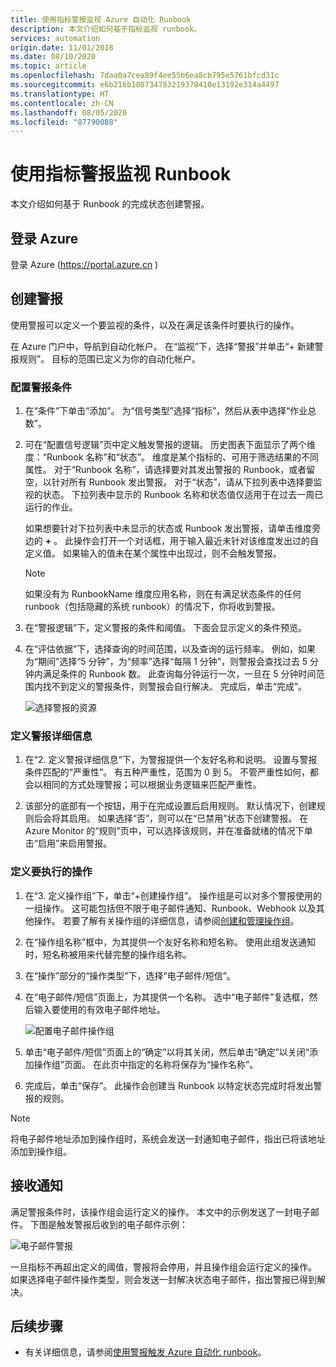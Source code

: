 ```yaml
---
title: 使用指标警报监视 Azure 自动化 Runbook
description: 本文介绍如何基于指标监视 runbook。
services: automation
origin.date: 11/01/2018
ms.date: 08/10/2020
ms.topic: article
ms.openlocfilehash: 7daa0a7cea89f4ee55b6ea8cb795e5761bfcd31c
ms.sourcegitcommit: e6b216b180734783219378410e13192e314a4497
ms.translationtype: HT
ms.contentlocale: zh-CN
ms.lasthandoff: 08/05/2020
ms.locfileid: "87790088"
---
```

# <a name="monitor-runbooks-with-metric-alerts"></a>使用指标警报监视 Runbook

本文介绍如何基于 Runbook 的完成状态创建警报。

## <a name="sign-in-to-azure"></a>登录 Azure

登录 Azure (https://portal.azure.cn )

## <a name="create-alert"></a>创建警报

使用警报可以定义一个要监视的条件，以及在满足该条件时要执行的操作。

在 Azure 门户中，导航到自动化帐户。 在“监视”下，选择“警报”并单击“+ 新建警报规则”。 目标的范围已定义为你的自动化帐户。

### <a name="configure-alert-criteria"></a>配置警报条件

1. 在“条件”下单击“添加”。 为“信号类型”选择“指标”，然后从表中选择“作业总数”。

2. 可在“配置信号逻辑”页中定义触发警报的逻辑。 历史图表下面显示了两个维度：“Runbook 名称”和“状态”。 维度是某个指标的、可用于筛选结果的不同属性。 对于“Runbook 名称”，请选择要对其发出警报的 Runbook，或者留空，以针对所有 Runbook 发出警报。 对于“状态”，请从下拉列表中选择要监视的状态。 下拉列表中显示的 Runbook 名称和状态值仅适用于在过去一周已运行的作业。

   如果想要针对下拉列表中未显示的状态或 Runbook 发出警报，请单击维度旁边的 **\+** 。 此操作会打开一个对话框，用于输入最近未针对该维度发出过的自定义值。 如果输入的值未在某个属性中出现过，则不会触发警报。

   > [!NOTE]
   > 如果没有为 RunbookName 维度应用名称，则在有满足状态条件的任何 runbook（包括隐藏的系统 runbook）的情况下，你将收到警报。

3. 在“警报逻辑”下，定义警报的条件和阈值。 下面会显示定义的条件预览。

4. 在“评估依据”下，选择查询的时间范围，以及查询的运行频率。 例如，如果为“期间”选择“5 分钟”，为“频率”选择“每隔 1 分钟”，则警报会查找过去 5 分钟内满足条件的 Runbook 数。    此查询每分钟运行一次，一旦在 5 分钟时间范围内找不到定义的警报条件，则警报会自行解决。 完成后，单击“完成”。

   ![选择警报的资源](./media/automation-alert-activity-log/configure-signal-logic.png)

### <a name="define-alert-details"></a>定义警报详细信息

1. 在“2. 定义警报详细信息“下，为警报提供一个友好名称和说明。 设置与警报条件匹配的“严重性”。 有五种严重性，范围为 0 到 5。 不管严重性如何，都会以相同的方式处理警报；可以根据业务逻辑来匹配严重性。

1. 该部分的底部有一个按钮，用于在完成设置后启用规则。 默认情况下，创建规则后会将其启用。 如果选择“否”，则可以在“已禁用”状态下创建警报。 在 Azure Monitor 的“规则”页中，可以选择该规则，并在准备就绪的情况下单击“启用”来启用警报。

### <a name="define-the-action-to-take"></a>定义要执行的操作

1. 在“3. 定义操作组”下，单击“+创建操作组”。 操作组是可以对多个警报使用的一组操作。 这可能包括但不限于电子邮件通知、Runbook、Webhook 以及其他操作。 若要了解有关操作组的详细信息，请参阅[创建和管理操作组](../azure-monitor/platform/action-groups.md)。

1. 在“操作组名称”框中，为其提供一个友好名称和短名称。 使用此组发送通知时，短名称被用来代替完整的操作组名称。

1. 在“操作”部分的“操作类型”下，选择“电子邮件/短信”。  

1. 在“电子邮件/短信”页面上，为其提供一个名称。 选中“电子邮件”复选框，然后输入要使用的有效电子邮件地址。

   ![配置电子邮件操作组](./media/automation-alert-activity-log/add-action-group.png)

1. 单击“电子邮件/短信”页面上的“确定”以将其关闭，然后单击“确定”以关闭“添加操作组”页面。    在此页中指定的名称将保存为“操作名称”。

1. 完成后，单击“保存”。 此操作会创建当 Runbook 以特定状态完成时将发出警报的规则。

> [!NOTE]
> 将电子邮件地址添加到操作组时，系统会发送一封通知电子邮件，指出已将该地址添加到操作组。

## <a name="receive-notification"></a>接收通知

满足警报条件时，该操作组会运行定义的操作。 本文中的示例发送了一封电子邮件。 下图是触发警报后收到的电子邮件示例：

![电子邮件警报](./media/automation-alert-activity-log/alert-email.png)

一旦指标不再超出定义的阈值，警报将会停用，并且操作组会运行定义的操作。 如果选择电子邮件操作类型，则会发送一封解决状态电子邮件，指出警报已得到解决。

## <a name="next-steps"></a>后续步骤

* 有关详细信息，请参阅[使用警报触发 Azure 自动化 runbook](automation-create-alert-triggered-runbook.md)。
